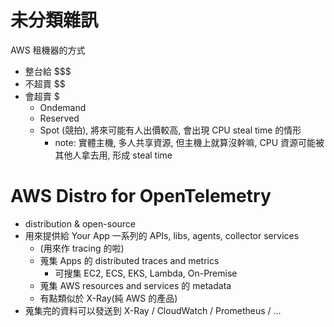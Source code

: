 # 未分類雜訊

AWS 租機器的方式
- 整台給 $$$
- 不超賣 $$
- 會超賣 $
    - Ondemand
    - Reserved
    - Spot (競拍), 將來可能有人出價較高, 會出現 CPU steal time 的情形
        - note: 實體主機, 多人共享資源, 但主機上就算沒幹嘛, CPU 資源可能被其他人拿去用, 形成 steal time


# AWS Distro for OpenTelemetry

- distribution & open-source
- 用來提供給 Your App 一系列的 APIs, libs, agents, collector services
    - (用來作 tracing 的啦)
    - 蒐集 Apps 的 distributed traces and metrics
        - 可搜集 EC2, ECS, EKS, Lambda, On-Premise
    - 蒐集 AWS resources and services 的 metadata
    - 有點類似於 X-Ray(純 AWS 的產品)
- 蒐集完的資料可以發送到 X-Ray / CloudWatch / Prometheus / ...
